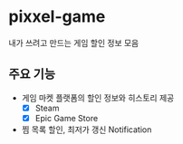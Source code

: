 # pixxel-game

내가 쓰려고 만드는 게임 할인 정보 모음

## 주요 기능

- 게임 마켓 플랫폼의 할인 정보와 히스토리 제공
  - [x] Steam
  - [x] Epic Game Store
- 찜 목록 할인, 최저가 갱신 Notification
